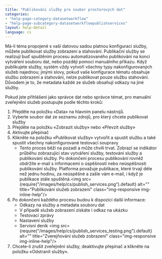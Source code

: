 ```yaml
---
title: "Publikování služby pro soubor prostorových dat"
categories:
- "help-page-category-datasetworkflow"
- "help-page-subcategory-datasetworkflowpublishservices"
layout: help-detail
language: cs
---
```


Má-li téma propojené s vaší datovou sadou platnou konfiguraci služby, můžete publikovat služby zobrazení a stahování. Publikační služby se realizují buď spuštěním procesu automatizovaného publikování na konci vytváření souboru dat, nebo později pomocí manuálního příkazu. Když publikujete služby, systém vždy vytvoří všechny typy nakonfigurovaných služeb najednou; jinými slovy, pokud vaše konfigurace tématu obsahuje službu zobrazení a stahování, nelze publikovat pouze službu stahování. Důvodem je to, že metadata každé ze služeb obsahují odkazy na jiné služby.

Pokud jste přihlášeni jako správce dat nebo správce témat, pro manuální zveřejnění služeb postupujte podle těchto kroků:

1. Přejděte na položku &laquo;Data&raquo; na hlavním panelu nástrojů.
2. Vyberte soubor dat ze seznamu zdrojů, pro který chcete publikovat služby
3. Přejděte na položku &laquo;Zobrazit služby&raquo; nebo &laquo;Převzít služby&raquo;
4. Aktivujte přepínač
5.  Klikněte na položku &laquo;Publikovat služby&raquo; vytvořit a spustit službu a také spustit všechny nakonfigurované testovací soupravy
    *	Tento proces běží na pozadí a může chvíli trvat. Zobrazí se indikátor průběhu zobrazující stav vytváření služby, testování služby a publikování služby. Po dokončení procesu publikování rovněž obdržíte e-mail s informacemi o úspěšnosti nebo neúspěšnosti publikování služby. Platforma považuje publikace, které trvají déle než jednu hodinu, za neúspěšné a zašle vám e-mail, i když je publikace stále spuštěná.<img src={require("/images/help/cs/publish_services.png").default} alt="" title="Publikování služeb zobrazení" class="img-responsive img-inline-help"/>
6.	Po dokončení každého procesu budou k dispozici další informace:
    *	Odkazy na služby a metadata souboru dat
    *	V případě služeb zobrazení získáte i odkaz na ukázku
    *	Testovací zprávy
    * Nastavení služby
    * Servisní deník <img src={require("/images/help/cs/publish_services_testing.png").default} alt="" title="Zverejňování služeb zobrazení" class="img-responsive img-inline-help"/>
7.	Chcete-li zrušit zveřejnění služby, deaktivujte přepínač a klikněte na položku &laquo;Odstranit služby&raquo;.
